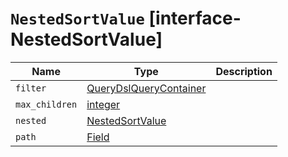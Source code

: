 # `NestedSortValue` [interface-NestedSortValue]

| Name | Type | Description |
| - | - | - |
| `filter` | [QueryDslQueryContainer](./QueryDslQueryContainer.md) | &nbsp; |
| `max_children` | [integer](./integer.md) | &nbsp; |
| `nested` | [NestedSortValue](./NestedSortValue.md) | &nbsp; |
| `path` | [Field](./Field.md) | &nbsp; |
